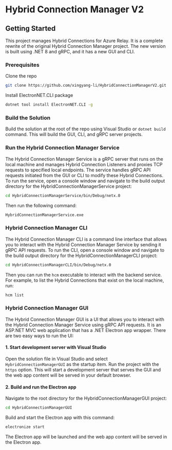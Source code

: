 # Hybrid Connection Manager V2

<!-- GETTING STARTED -->
## Getting Started

This project manages Hybrid Connections for Azure Relay. It is a complete rewrite of the original Hybrid Connection Manager project. The new version is built using .NET 8 and gRPC, and it has a new GUI and CLI.

### Prerequisites

 Clone the repo
   ```sh
   git clone https://github.com/xingyang-li/HybridConnectionManagerV2.git
   ```
 Install ElectronNET.CLI package
   ```sh
   dotnet tool install ElectronNET.CLI -g
   ```

### Build the Solution

Build the solution at the root of the repo using Visual Studio or `dotnet build` command. This will build the GUI, CLI, and gRPC server projects.

### Run the Hybrid Connection Manager Service

The Hybrid Connection Manager Service is a gRPC server that runs on the local machine and manages Hybrid Connection Listeners and proxies TCP requests to specified local endpoints. The service handles gRPC API requests initiated from the GUI or CLI to modify these Hybrid Connections. To run the service, open a console window and navigate to the build output directory for the HybridConnectionManagerService project:
```sh
cd HybridConnectionManagerService/bin/Debug/netx.0
```

Then run the following command:
```sh
HybridConnectionManagerService.exe
```

### Hybrid Connection Manager CLI

The Hybrid Connection Manager CLI is a command line interface that allows you to interact with the Hybrid Connection Manager Service by sending it gRPC API requests. To run the CLI, open a console window and navigate to the build output directory for the HybridConnectionManagerCLI project:
```sh
cd HybridConnectionManagerCLI/bin/Debug/netx.0
```

Then you can run the `hcm` executable to interact with the backend service. For example, to list the Hybrid Connections that exist on the local machine, run:
```sh
hcm list
```

### Hybrid Connection Manager GUI

The Hybrid Connection Manager GUI is a UI that allows you to interact with the Hybrid Connection Manager Service using gRPC API requests. It is an ASP.NET MVC web application that has a .NET Electron app wrapper. There are two easy ways to run the UI: 

#### 1. Start development server with Visual Studio

Open the solution file in Visual Studio and select `HybridConnectionManagerGUI` as the startup item. Run the project with the `https` option. This will start a development server that serves the GUI and the web app content will be served in your default browser.

#### 2. Build and run the Electron app

Navigate to the root directory for the HybridConnectionManagerGUI project:
```sh
cd HybridConnectionManagerGUI
```

Build and start the Electron app with this command:
```sh
electronize start
```

The Electron app will be launched and the web app content will be served in the Electron app.